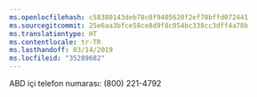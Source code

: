 ```yaml
---
ms.openlocfilehash: c58380143deb78c0f9405620f2ef78bffd072441
ms.sourcegitcommit: 25e6aa3bfce58ce8d9f8c054bc338cc3dff4a78b
ms.translationtype: HT
ms.contentlocale: tr-TR
ms.lasthandoff: 03/14/2019
ms.locfileid: "35289682"
---
```

ABD içi telefon numarası: (800) 221-4792